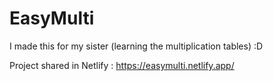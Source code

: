 # EasyMulti
I made this for my sister (learning the multiplication tables) :D


Project shared in Netlify : https://easymulti.netlify.app/
